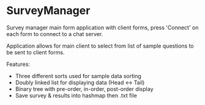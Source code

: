 # SurveyManager

Survey manager main form application with client forms, press 'Connect' on each form to connect to a chat server. 

Application allows for main client to select from list of sample questions to be sent to client forms.

Features:
- Three different sorts used for sample data sorting
- Doubly linked list for displaying data (Head <-> Tail)
- Binary tree with pre-order, in-order, post-order display
- Save survey & results into hashmap then .txt file

